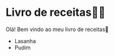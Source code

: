 # Livro de receitas:man_cook:

Olá! Bem vindo ao meu livro de receitas:call_me_hand:

* Lasanha
* Pudim
